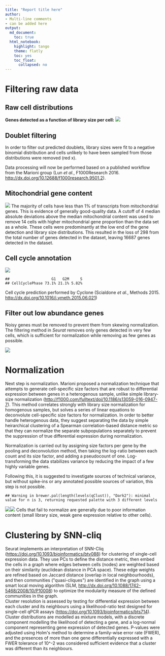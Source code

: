 ```yaml
---
title: "Report title here"
author:
- Multi-line comments
- can be added here
output:
  md_document:
    toc: true
  html_notebook:
    highlight: tango
    theme: flatly
    toc: yes
    toc_float:
      collapsed: no
---
```





# Filtering raw data
## Raw cell distributions
**Genes detected as a function of library size per cell:**
![](pipeline_files/figure-markdown_strict/Figs_rawData_cellStats-1.png)

## Doublet filtering 
In order to filter out predicted doublets, library sizes were fit to a negative binomial distribution and cells unlikely to have been sampled from those distributions were removed (red x).

Data processing will now be performed based on a published workflow from the Marioni group (Lun *et al.*, F1000Research 2016. http://dx.doi.org/10.12688/f1000research.9501.2).



## Mitochondrial gene content
![](pipeline_files/figure-markdown_strict/prefilter_scran_cells-1.png)
The majority of cells have less than 1% of transcripts from mitochondrial genes.  This is evidence of generally good-quality data.  A cutoff of 4 median absolute deviations above the median mitochondrial content was used to remove 14 cells with higher mitochondrial gene proportion than the data set as a whole.  These cells were predominantly at the low end of the gene detection and library size distributions.  This resulted in the loss of 298 from the total number of genes detected in the dataset, leaving 16687 genes detected in the dataset.




## Cell cycle annotation
![](pipeline_files/figure-markdown_strict/cell_cycle_annotation-1.png)

```
##                   G1   G2M     S
## CellCyclePhase 73.1% 21.1% 5.82%
```
Cell cycle prediction performed by Cyclone (Scialdone *et al.*, Methods 2015.  http://dx.doi.org/10.1016/j.ymeth.2015.06.021)

## Filter out low abundance genes
Noisy genes must be removed to prevent them from skewing normalization.  The filtering method in *Seurat* removes only genes detected in very few cells, which is sufficient for normalization while removing as few genes as possible.

![](pipeline_files/figure-markdown_strict/prefilter_scran_genes_DR-1.png)

# Normalization

Next step is normalization.  Marioni proposed a normalization technique that attempts to generate cell-specific size factors that are robust to differential expression between genes in a heterogenous sample, unlike simple library-size normalization (http://f1000.com/fulltext/doi/10.1186/s13059-016-0947-7).  This method correlates strongly with library size normalization for homogenous samples, but solves a series of linear equations to deconvolute cell-specific size factors for normalization.  In order to better handle heterogenous data, they suggest separating the data by simple heirarchical clustering of a Spearman correlation-based distance metric so that they can normalize the separate subpopulations separately to prevent the suppression of true differential expression during normalization.  

Normalization is carried out by assigning size factors per gene by the pooling and deconvolution method, then taking the log-ratio between each count and its size factor, and adding a pseudocount of one.  Log-transforming the data stabilizes variance by reducing the impact of a few highly variable genes.  

Following this, it is suggested to investigate sources of technical variance, but without spike-ins or any annotated possible sources of variation, this step is not possible.  



```
## Warning in brewer.pal(length(levels(qClust)), "Dark2"): minimal value for n is 3, returning requested palette with 3 different levels
```

![](pipeline_files/figure-markdown_strict/normalize_by_deconvolution_quickCluster-1.png)![](pipeline_files/figure-markdown_strict/normalize_by_deconvolution_quickCluster-2.png)
Cells that fail to normalize are generally due to poor information content (small library size, weak gene expression relative to other cells).




# Clustering by SNN-cliq  
Seurat implements an interpretation of SNN-Cliq (https://doi.org/10.1093/bioinformatics/btv088) for clustering of single-cell expression data.  They use PCs to define the distance metric, then embed the cells in a graph where edges between cells (nodes) are weighted based on their similarity (euclidean distance in PCA space).  These edge weights are refined based on Jaccard distance (overlap in local neighbourhoods), and then communities ("quasi-cliques") are identified in the graph using a smart local moving algorithm (SLM, http://dx.doi.org/10.1088/1742-5468/2008/10/P10008) to optimize the modularity measure of the defined communities in the graph.  
Cluster resolution is assessed by testing for differential expression between each cluster and its neighbours using a likelihood-ratio test designed for single-cell qPCR assays (https://doi.org/10.1093/bioinformatics/bts714).  Cluster distributions are modelled as mixture models, with a discrete component modelling the likelihood of detecting a gene, and a log-normal component representing gene expression of detected genes.  P-values were adjusted using Holm's method to determine a family-wise error rate (FWER), and the presences of more than one gene differentially expressed with a FWER tolerance of 10^-2 was considered sufficient evidence that a cluster was different than its neighbours.


